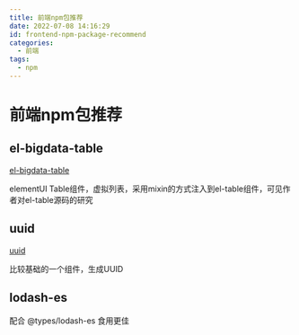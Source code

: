 ```yaml
---
title: 前端npm包推荐
date: 2022-07-08 14:16:29
id: frontend-npm-package-recommend
categories:
  - 前端
tags:
  - npm
---
```


# 前端npm包推荐

## el-bigdata-table

[el-bigdata-table](https://www.npmjs.com/package/el-bigdata-table)

elementUI Table组件，虚拟列表，采用mixin的方式注入到el-table组件，可见作者对el-table源码的研究

## uuid

[uuid](https://www.npmjs.com/package/uuid)

比较基础的一个组件，生成UUID

## lodash-es

配合 @types/lodash-es 食用更佳
